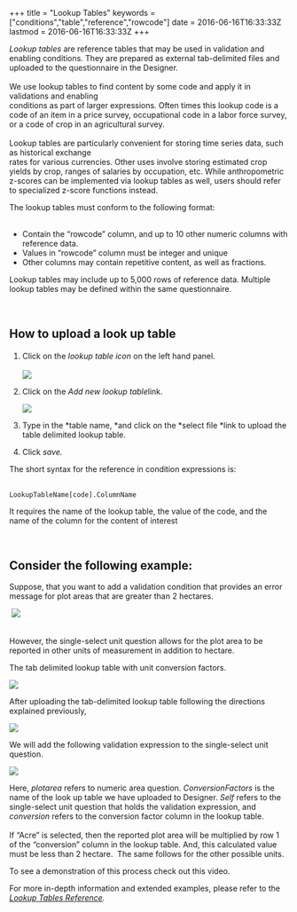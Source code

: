 +++
title = "Lookup Tables"
keywords = ["conditions","table","reference","rowcode"]
date = 2016-06-16T16:33:33Z
lastmod = 2016-06-16T16:33:33Z
+++

*Lookup tables* are reference tables that may be used in validation and
enabling conditions. They are prepared as external tab-delimited files
and uploaded to the questionnaire in the Designer.  
   
We use lookup tables to find content by some code and apply it in
validations and enabling  
conditions as part of larger expressions. Often times this lookup code
is a code of an item in a price survey, occupational code in a labor
force survey, or a code of crop in an agricultural survey.  
   
Lookup tables are particularly convenient for storing time series data,
such as historical exchange  
rates for various currencies. Other uses involve storing estimated crop
yields by crop, ranges of salaries by occupation, etc. While
anthropometric z-scores can be implemented via lookup tables as well,
users should refer to specialized z-score functions instead.   
  
The lookup tables must conform to the following format:  
 

-   Contain the “rowcode” column, and up to 10 other numeric columns
    with reference data.
-   Values in “rowcode” column must be integer and unique
-   Other columns may contain repetitive content, as well as fractions.

  
Lookup tables may include up to 5,000 rows of reference data. Multiple
lookup tables may be defined within the same questionnaire.  
  
 

How to upload a look up table
-----------------------------

1.  Click on the *lookup table icon*<span
    style="line-height: 20.8px;"> on the left hand panel.  
      
    ![](/images/643037.png)</span>
2.  Click on the *Add new lookup table*link.  
      
    *![](/images/643038.png)*
3.  Type in the *table name, *and click on the *select file *link to
    upload the table delimited lookup table.
4.  Click *save.*

  
  
The short syntax for the reference in condition expressions is:  
 

    LookupTableName[code].ColumnName

  
  
It requires the name of the lookup table, the value of the code, and the
name of the column for the content of interest  
  
 

Consider the following example:
-------------------------------

  
Suppose, that you want to add a validation condition that provides an
error message for plot areas that are greater than 2 hectares.  
  
  
 ![](/images/643050.png)  
   
  
However, the single-select unit question allows for the plot area to be
reported in other units of measurement in addition to hectare.  
  
The tab delimited lookup table with unit conversion factors.  
  
  
![](/images/643046.png)  
  
After uploading the tab-delimited lookup table following the directions
explained previously,  
  
![](/images/643052.png)  
  
  
We will add the following validation expression to the single-select
unit question.   
  
![](/images/643055.png)  
  
  
Here, *plotarea* refers to numeric area question. *ConversionFactors* is
the name of the look up table we have uploaded to Designer. *Self*
refers to the single-select unit question that holds the validation
expression, and *conversion* refers to the conversion factor column in
the lookup table.  
   
If “Acre” is selected, then the reported plot area will be multiplied by
row 1 of the “conversion” column in the lookup table. And, this
calculated value must be less than 2 hectare.  The same follows for the
other possible units.   
  
  
To see a demonstration of this process check out this video.  
  
  

  
  
  
  
For more in-depth information and extended examples, please refer to the
[*Lookup Tables
Reference*](http://siteresources.worldbank.org/INTCOMPTOOLS/Resources/8213623-1380598436379/lookup.pdf)*.*
